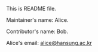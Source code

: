 This is README file.

Maintainer's name: Alice.

Contributor's name: Bob.

Alice's email: alice@hansung.ac.kr
